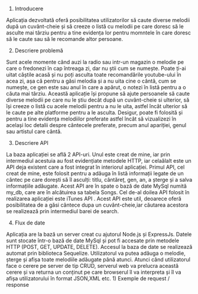 1. Introducere

Aplicația dezvoltată oferă posibilitatea utilizatorilor să caute diverse melodii după un cuvânt-cheie și să creeze o listă cu melodii pe care doresc să le asculte mai târziu pentru a tine evidența lor pentru momntele în care doresc să le caute sau să le recomande altor persoane.

2. Descriere problemă

Sunt acele momente când auzi la radio sau intr-un magazin o melodie pe care o fredonezi în cap întreaga zi, dar nu știi cum se numește. Poate ți-ai uitat căștile acasă și nu poți asculta toate recomandările youtube-ului în acea zi, așa că pentru a găsi melodia și a nu uita cine o cântă, cum se numește, ce gen este sau anul în care a apărut, o notezi în listă pentru a o căuta mai târziu. Această aplicație își propune să ajute persoanele să caute diverse melodii pe care nu le știu decât după un cuvânt-cheie si ulterior, să își creeze o listă cu acele melodii pentru a nu le uita, astfel încât ulterior să le caute pe alte platforme pentru a le asculta. Desigur, poate fi folosită și pentru a tine evidența melodiilor preferate astfel încât să vizualizezi în același loc detalii despre cântecele preferate, precum anul apariției, genul sau artistul care cântă.

3. Descriere API

La baza aplicației se află 2 API-uri. Unul este creat de mine, iar prin intermediul acestuia au fost evidențiate metodele HTTP, iar celaălalt este un API deja existent care a fost integrat în interiorul aplicației. Primul API, cel creat de mine, este folosit pentru a adăuga în listă informații legate de un cântec pe care dorești să îl asculți: titlu, cântăreț, gen, an, a șterge și a salva informațiile adăugate. Acest API are în spate o bază de date MySql numită my_db, care are în alcătuirea sa tabela Songs. Cel de-al doilea API folosit în realizarea aplicației este iTunes API . Acest API este util, deoarece oferă posibilitatea de a găsi cântece dupa un cuvânt-cheie,iar căutarea acestora se realizează prin intermediul barei de search.

4. Flux de date

Aplicația are la bază un server creat cu ajutorul Node.js și ExpressJs. Datele sunt stocate într-o bază de date MySql și pot fi accesate prin metodele HTTP (POST, GET, UPDATE, DELETE). Accesul la baza de date se realizează automat prin biblioteca Sequelize. Utilizatorul va putea adăuga o melodie, șterge și afișa toate melodiile adăugate până atunci. Atunci când utilizatorul face o cerere pe server de tip CRUD, serverul web va prelucra această cerere și va returna un conținut pe care browserul îl va interpreta și îl va afișa utilizatorului în format JSON,XML etc.
     1) Exemple de request / response
